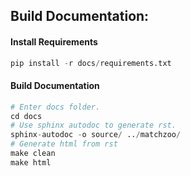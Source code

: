 ## Build Documentation:



#### Install Requirements

```python
pip install -r docs/requirements.txt
```



#### Build Documentation

```python
# Enter docs folder.
cd docs
# Use sphinx autodoc to generate rst.
sphinx-autodoc -o source/ ../matchzoo/
# Generate html from rst
make clean
make html
```

